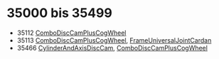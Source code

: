 # 35000 bis 35499
- 35112 [ComboDiscCamPlusCogWheel](Elements/ComboDiscCamPlusCogWheel.md)
- 35113 [ComboDiscCamPlusCogWheel](Elements/ComboDiscCamPlusCogWheel.md), [FrameUniversalJointCardan](Elements/FrameUniversalJointCardan.md)
- 35466 [CylinderAndAxisDiscCam](Elements/CylinderAndAxisDiscCam.md), [ComboDiscCamPlusCogWheel](Elements/ComboDiscCamPlusCogWheel.md)
